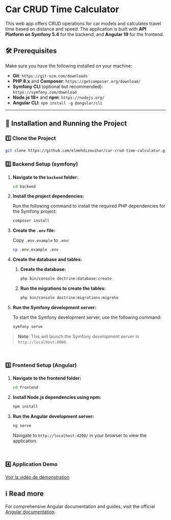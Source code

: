 # Car CRUD Time Calculator

This web app offers CRUD operations for car models and calculates travel time based on distance and speed. The application is built with **API Platform on Symfony 5.4** for the backend, and **Angular 19** for the frontend.

## 🛠️ Prerequisites

Make sure you have the following installed on your machine:

- **Git**: `https://git-scm.com/downloads`
- **PHP 8.x** and **Composer**: `https://getcomposer.org/download/`
- **Symfony CLI** (optional but recommended): `https://symfony.com/download`
- **Node.js 18+** and **npm**: `https://nodejs.org/`
- **Angular CLI**: `npm install -g @angular/cli`

---

## 🚀 Installation and Running the Project

### 1️⃣ Clone the Project

```sh
git clone https://github.com/elmehdizouihar/car-crud-time-calculator.git
```

### 2️⃣ Backend Setup (symfony)

1. **Navigate to the `backend` folder:**

    ```sh
    cd backend
    ```

2. **Install the project dependencies:**

    Run the following command to install the required PHP dependencies for the Symfony project:

    ```sh
    composer install
    ```

3. **Create the `.env` file:**

    Copy `.env.example` to `.env`:

    ```sh
    cp .env.example .env
    ```

4. **Create the database and tables:**

    1. **Create the database:**

        ```sh
        php bin/console doctrine:database:create
        ```

    2. **Run the migrations to create the tables:**

        ```sh
        php bin/console doctrine:migrations:migrate
        ```

5. **Run the Symfony development server:**

    To start the Symfony development server, use the following command:

    ```sh
    symfony serve
    ```
> **Note**: This will launch the Symfony development server in `http://localhost:8000`.

<br>

### 3️⃣ Frontend Setup (Angular)

1. **Navigate to the frontend folder:**

   ```sh
   cd frontend
   ```

2. **Install Node.js dependencies using npm:**

   ```sh
   npm install
   ```

3. **Run the Angular development server:**

   ```sh
   ng serve
    ```
   Navigate to `http://localhost:4200/` in your browser to view the application.

<br>

### 4️⃣ Application Demo

[Voir la vidéo de démonstration](https://www.loom.com/share/a5b7db577245499a8bbc727d73bc1de2?sid=054feb7a-aa60-4179-b497-e51589846581)

## ℹ️ Read more

For comprehensive Angular documentation and guides, visit the official [Angular documentation](https://angular.dev/).
